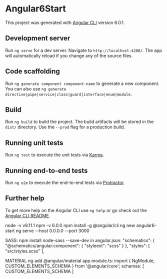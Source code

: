 # Angular6Start

This project was generated with [Angular CLI](https://github.com/angular/angular-cli) version 6.0.1.

## Development server

Run `ng serve` for a dev server. Navigate to `http://localhost:4200/`. The app will automatically reload if you change any of the source files.

## Code scaffolding

Run `ng generate component component-name` to generate a new component. You can also use `ng generate directive|pipe|service|class|guard|interface|enum|module`.

## Build

Run `ng build` to build the project. The build artifacts will be stored in the `dist/` directory. Use the `--prod` flag for a production build.

## Running unit tests

Run `ng test` to execute the unit tests via [Karma](https://karma-runner.github.io).

## Running end-to-end tests

Run `ng e2e` to execute the end-to-end tests via [Protractor](http://www.protractortest.org/).

## Further help

To get more help on the Angular CLI use `ng help` or go check out the [Angular CLI README](https://github.com/angular/angular-cli/blob/master/README.md).

node -v
v8.11.1
npm -v
6.0.0
npm install -g @angular/cli
ng new angular6-start
ng serve --host 0.0.0.0 --port 3000

SASS:
npm install node-sass --save-dev
in angular.json:
"schematics": {
        "@schematics/angular:component": {
          "styleext": "scss"
        }
      },
       "styles": [
                      "src/styles.scss"
                    ],
                    
MATERIAL
ng add @angular/material
app.module.ts:
import { NgModule, CUSTOM_ELEMENTS_SCHEMA } from '@angular/core';
schemas: [ CUSTOM_ELEMENTS_SCHEMA ]
